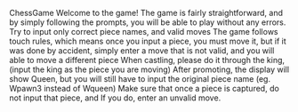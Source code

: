 ChessGame
Welcome to the game!
The game is fairly straightforward, and by simply following the prompts, you will be able to play without any errors. 
Try to input only correct piece names, and valid moves
The game follows touch rules, which means once you input a piece, you must move it, but if it was done by accident, simply enter a move that is not valid, and you will able to move a different piece
When castling, please do it through the king, (input the king as the piece you are moving)
After promoting, the display will show Queen, but you will still have to input the original piece name (eg. Wpawn3 instead of Wqueen)
Make sure that once a piece is captured, do not input that piece, and If you do, enter an unvalid move.

